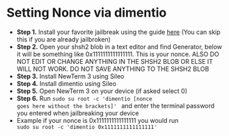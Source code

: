 # Setting Nonce via dimentio

- **Step 1.** Install your favorite jailbreak using the guide [here](https://github.com/hiylx/icera1n/blob/main/Guides/jailbreaking.md) (You can skip this if you are already jailbroken)
- **Step 2.** Open your shsh2 blob in a text editor and find Generator, below it will be something like 0x1111111111111111. This is your nonce. ALSO DO NOT EDIT OR CHANGE ANYTHING IN THE SHSH2 BLOB OR ELSE IT WILL NOT WORK. DO NOT SAVE ANYTHING TO THE SHSH2 BLOB
- **Step 3.** Install NewTerm 3 using Sileo
- **Step 4.** Install dimentio using Sileo
- **Step 5.** Open NewTerm 3 on your device (if asked select 0)
- **Step 6.** Run <code>sudo su root -c 'dimentio [nonce goes here without the brackets]' </code> and enter the terminal password you entered when jailbreaking your device
- Example if your nonce is 0x1111111111111111 you would run <code> sudo su root -c 'dimentio 0x1111111111111111' </code>
